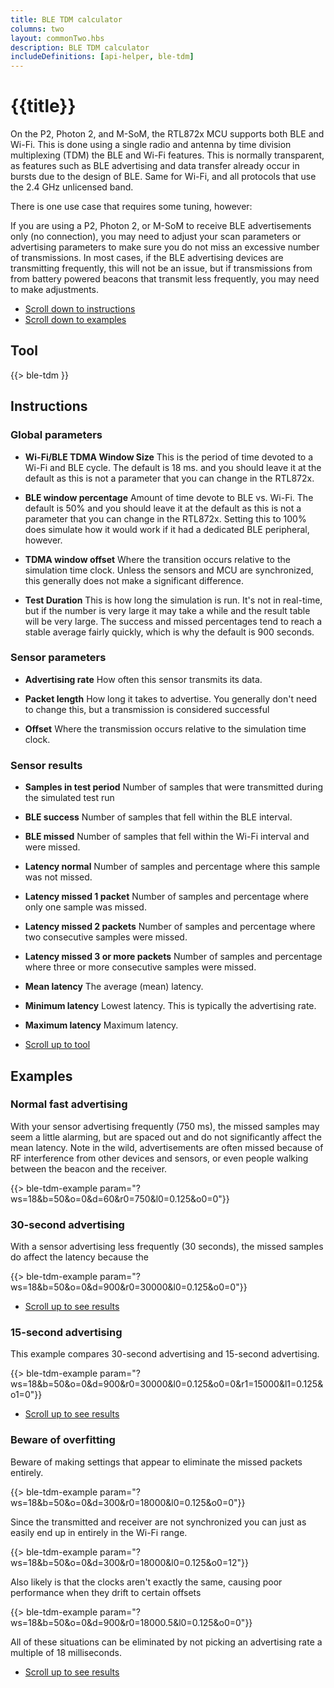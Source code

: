 ```yaml
---
title: BLE TDM calculator
columns: two
layout: commonTwo.hbs
description: BLE TDM calculator
includeDefinitions: [api-helper, ble-tdm]
---
```


# {{title}}

On the P2, Photon 2, and M-SoM, the RTL872x MCU supports both BLE and Wi-Fi. This is done using a single radio and antenna by
time division multiplexing (TDM) the BLE and Wi-Fi features. This is normally transparent, as features such as BLE 
advertising and data transfer already occur in bursts due to the design of BLE. Same for Wi-Fi, and all protocols that
use the 2.4 GHz unlicensed band.

There is one use case that requires some tuning, however: 

If you are using a P2, Photon 2, or M-SoM to receive BLE advertisements only (no connection), you may need to adjust
your scan parameters or advertising parameters to make sure you do not miss an excessive number of transmissions.
In most cases, if the BLE advertising devices are transmitting frequently, this will not be an issue, but if 
transmissions from from battery powered beacons that transmit less frequently, you may need to make adjustments.

- [Scroll down to instructions](#instructions)
- [Scroll down to examples](#examples)

## Tool

{{> ble-tdm }}

## Instructions

### Global parameters

- **Wi-Fi/BLE TDMA Window Size** This is the period of time devoted to a Wi-Fi and BLE cycle. The default is 18 ms. and you should leave it at the default as this is not a parameter that you can change in the RTL872x.

- **BLE window percentage** Amount of time devote to BLE vs. Wi-Fi. The default is 50% and you should leave it at the default as this is not a parameter that you can change in the RTL872x. Setting this to 100% does simulate how it would work if it had a dedicated BLE peripheral, however.

- **TDMA window offset** Where the transition occurs relative to the simulation time clock. Unless the sensors and MCU are synchronized, this generally does not make a significant difference.

- **Test Duration** This is how long the simulation is run. It's not in real-time, but if the number is very large it may take a while and the result table
will be very large. The success and missed percentages tend to reach a stable average fairly quickly, which is why the default is 900 seconds.


### Sensor parameters

- **Advertising rate** How often this sensor transmits its data.

- **Packet length** How long it takes to advertise. You generally don't need to change this, but a transmission is considered successful 

- **Offset** Where the transmission occurs relative to the simulation time clock.

### Sensor results

- **Samples in test period** Number of samples that were transmitted during the simulated test run

- **BLE success** Number of samples that fell within the BLE interval.

- **BLE missed** Number of samples that fell within the Wi-Fi interval and were missed.

- **Latency normal** Number of samples and percentage where this sample was not missed.

- **Latency missed 1 packet**  Number of samples and percentage where only one sample was missed.

- **Latency missed 2 packets**  Number of samples and percentage where two consecutive samples were missed.

- **Latency missed 3 or more packets**  Number of samples and percentage where three or more consecutive samples were missed.

- **Mean latency** The average (mean) latency.

- **Minimum latency** Lowest latency. This is typically the advertising rate.

- **Maximum latency** Maximum latency.

- [Scroll up to tool](#tool)


## Examples

### Normal fast advertising

With your sensor advertising frequently (750 ms), the missed samples may seem a little alarming, but 
are spaced out and do not significantly affect the mean latency. Note in the wild, advertisements 
are often missed because of RF interference from other devices and sensors, or even people walking
between the beacon and the receiver.

{{> ble-tdm-example param="?ws=18&b=50&o=0&d=60&r0=750&l0=0.125&o0=0"}}

### 30-second advertising

With a sensor advertising less frequently (30 seconds), the missed samples do affect the latency
because the 

{{> ble-tdm-example param="?ws=18&b=50&o=0&d=900&r0=30000&l0=0.125&o0=0"}}

- [Scroll up to see results](#tool)

### 15-second advertising

This example compares 30-second advertising and 15-second advertising.

{{> ble-tdm-example param="?ws=18&b=50&o=0&d=900&r0=30000&l0=0.125&o0=0&r1=15000&l1=0.125&o1=0"}}

- [Scroll up to see results](#tool)

### Beware of overfitting

Beware of making settings that appear to eliminate the missed packets entirely.

{{> ble-tdm-example param="?ws=18&b=50&o=0&d=300&r0=18000&l0=0.125&o0=0"}}

Since the transmitted and receiver are not synchronized you can just as easily end up in entirely in the Wi-Fi range.

{{> ble-tdm-example param="?ws=18&b=50&o=0&d=300&r0=18000&l0=0.125&o0=12"}}

Also likely is that the clocks aren't exactly the same, causing poor performance when they drift to certain offsets

{{> ble-tdm-example param="?ws=18&b=50&o=0&d=900&r0=18000.5&l0=0.125&o0=0"}}

All of these situations can be eliminated by not picking an advertising rate a multiple of 18 milliseconds.

- [Scroll up to see results](#tool)


